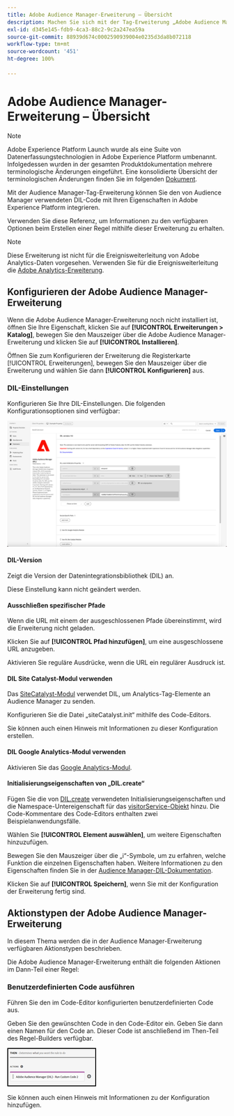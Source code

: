 ```yaml
---
title: Adobe Audience Manager-Erweiterung – Übersicht
description: Machen Sie sich mit der Tag-Erweiterung „Adobe Audience Manager“ in Adobe Experience Platform vertraut.
exl-id: d345e145-fdb9-4ca3-88c2-9c2a247ea59a
source-git-commit: 88939d674c0002590939004e0235d3da8b072118
workflow-type: tm+mt
source-wordcount: '451'
ht-degree: 100%

---
```


# Adobe Audience Manager-Erweiterung – Übersicht

>[!NOTE]
>
>Adobe Experience Platform Launch wurde als eine Suite von Datenerfassungstechnologien in Adobe Experience Platform umbenannt. Infolgedessen wurden in der gesamten Produktdokumentation mehrere terminologische Änderungen eingeführt. Eine konsolidierte Übersicht der terminologischen Änderungen finden Sie im folgenden [Dokument](../../../term-updates.md).

Mit der Audience Manager-Tag-Erweiterung können Sie den von Audience Manager verwendeten DIL-Code mit Ihren Eigenschaften in Adobe Experience Platform integrieren.

Verwenden Sie diese Referenz, um Informationen zu den verfügbaren Optionen beim Erstellen einer Regel mithilfe dieser Erweiterung zu erhalten.

>[!NOTE]
>
>Diese Erweiterung ist nicht für die Ereignisweiterleitung von Adobe Analytics-Daten vorgesehen. Verwenden Sie für die Ereignisweiterleitung die [Adobe Analytics-Erweiterung](../analytics/overview.md).

## Konfigurieren der Adobe Audience Manager-Erweiterung

Wenn die Adobe Audience Manager-Erweiterung noch nicht installiert ist, öffnen Sie Ihre Eigenschaft, klicken Sie auf **[!UICONTROL Erweiterungen > Katalog]**, bewegen Sie den Mauszeiger über die Adobe Audience Manager-Erweiterung und klicken Sie auf **[!UICONTROL Installieren]**.

Öffnen Sie zum Konfigurieren der Erweiterung die Registerkarte [!UICONTROL Erweiterungen], bewegen Sie den Mauszeiger über die Erweiterung und wählen Sie dann **[!UICONTROL Konfigurieren]** aus.

### DIL-Einstellungen

Konfigurieren Sie Ihre DIL-Einstellungen. Die folgenden Konfigurationsoptionen sind verfügbar:

![](../../../images/ext-aam-config.png)

#### DIL-Version

Zeigt die Version der Datenintegrationsbibliothek (DIL) an.

Diese Einstellung kann nicht geändert werden.

#### Ausschließen spezifischer Pfade

Wenn die URL mit einem der ausgeschlossenen Pfade übereinstimmt, wird die Erweiterung nicht geladen.

Klicken Sie auf **[!UICONTROL Pfad hinzufügen]**, um eine ausgeschlossene URL anzugeben.

Aktivieren Sie reguläre Ausdrücke, wenn die URL ein regulärer Ausdruck ist.

#### DIL Site Catalyst-Modul verwenden

Das [SiteCatalyst-Modul](https://experiencecloud.adobe.com/resources/help/de_DE/aam/r_dil_sc_init.html) verwendet DIL, um Analytics-Tag-Elemente an Audience Manager zu senden.

Konfigurieren Sie die Datei „siteCatalyst.init“ mithilfe des Code-Editors.

Sie können auch einen Hinweis mit Informationen zu dieser Konfiguration erstellen.

#### DIL Google Analytics-Modul verwenden

Aktivieren Sie das [Google Analytics-Modul](https://experiencecloud.adobe.com/resources/help/de_DE/aam/dil-google-universal-analytics.html).

#### Initialisierungseigenschaften von „DIL.create“

Fügen Sie die von [DIL.create](https://experiencecloud.adobe.com/resources/help/de_DE/aam/r_dil_create.html) verwendeten Initialisierungseigenschaften und die Namespace-Untereigenschaft für das [visitorService-Objekt](https://experiencecloud.adobe.com/resources/help/de_DE/aam/r_dil_visitor_service.html) hinzu. Die Code-Kommentare des Code-Editors enthalten zwei Beispielanwendungsfälle.

Wählen Sie **[!UICONTROL Element auswählen]**, um weitere Eigenschaften hinzuzufügen.

Bewegen Sie den Mauszeiger über die „i“-Symbole, um zu erfahren, welche Funktion die einzelnen Eigenschaften haben. Weitere Informationen zu den Eigenschaften finden Sie in der [Audience Manager-DIL-Dokumentation](https://experiencecloud.adobe.com/resources/help/de_DE/aam/r_dil_create.html).

Klicken Sie auf **[!UICONTROL Speichern]**, wenn Sie mit der Konfiguration der Erweiterung fertig sind.

## Aktionstypen der Adobe Audience Manager-Erweiterung

In diesem Thema werden die in der Audience Manager-Erweiterung verfügbaren Aktionstypen beschrieben.

Die Adobe Audience Manager-Erweiterung enthält die folgenden Aktionen im Dann-Teil einer Regel:

### Benutzerdefinierten Code ausführen

Führen Sie den im Code-Editor konfigurierten benutzerdefinierten Code aus.

Geben Sie den gewünschten Code in den Code-Editor ein. Geben Sie dann einen Namen für den Code an. Dieser Code ist anschließend im Then-Teil des Regel-Builders verfügbar.

![](../../../images/ext-aam-then.png)

Sie können auch einen Hinweis mit Informationen zu der Konfiguration hinzufügen.
